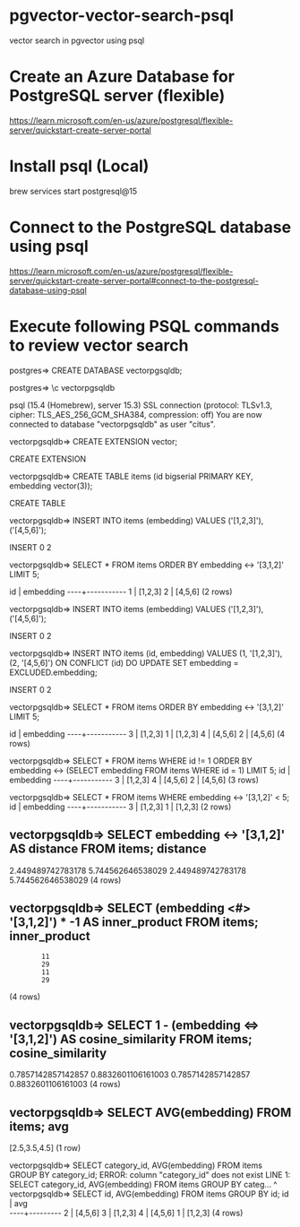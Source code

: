 # pgvector-vector-search-psql

vector search in pgvector using psql


# Create an Azure Database for PostgreSQL server (flexible)

https://learn.microsoft.com/en-us/azure/postgresql/flexible-server/quickstart-create-server-portal

# Install psql (Local) 

brew services start postgresql@15

# Connect to the PostgreSQL database using psql 

https://learn.microsoft.com/en-us/azure/postgresql/flexible-server/quickstart-create-server-portal#connect-to-the-postgresql-database-using-psql


# Execute following PSQL commands to review vector search 


postgres=> CREATE DATABASE vectorpgsqldb;

postgres=> \c vectorpgsqldb

psql (15.4 (Homebrew), server 15.3)
SSL connection (protocol: TLSv1.3, cipher: TLS_AES_256_GCM_SHA384, compression: off)
You are now connected to database "vectorpgsqldb" as user "citus".

vectorpgsqldb=> CREATE EXTENSION vector;

CREATE EXTENSION

vectorpgsqldb=> CREATE TABLE items (id bigserial PRIMARY KEY, embedding vector(3));

CREATE TABLE

vectorpgsqldb=> INSERT INTO items (embedding) VALUES ('[1,2,3]'), ('[4,5,6]');

INSERT 0 2

vectorpgsqldb=> SELECT * FROM items ORDER BY embedding <-> '[3,1,2]' LIMIT 5;

 id | embedding 
----+-----------
  1 | [1,2,3]
  2 | [4,5,6]
(2 rows)

vectorpgsqldb=> INSERT INTO items (embedding) VALUES ('[1,2,3]'), ('[4,5,6]');

INSERT 0 2

vectorpgsqldb=> INSERT INTO items (id, embedding) VALUES (1, '[1,2,3]'), (2, '[4,5,6]')
    ON CONFLICT (id) DO UPDATE SET embedding = EXCLUDED.embedding;

INSERT 0 2

vectorpgsqldb=> SELECT * FROM items ORDER BY embedding <-> '[3,1,2]' LIMIT 5;

 id | embedding 
----+-----------
  3 | [1,2,3]
  1 | [1,2,3]
  4 | [4,5,6]
  2 | [4,5,6]
(4 rows)

vectorpgsqldb=> SELECT * FROM items WHERE id != 1 ORDER BY embedding <-> (SELECT embedding FROM items WHERE id = 1) LIMIT 5;
 id | embedding 
----+-----------
  3 | [1,2,3]
  4 | [4,5,6]
  2 | [4,5,6]
(3 rows)

vectorpgsqldb=> SELECT * FROM items WHERE embedding <-> '[3,1,2]' < 5;
 id | embedding 
----+-----------
  3 | [1,2,3]
  1 | [1,2,3]
(2 rows)

vectorpgsqldb=> SELECT embedding <-> '[3,1,2]' AS distance FROM items;
     distance      
-------------------
 2.449489742783178
 5.744562646538029
 2.449489742783178
 5.744562646538029
(4 rows)

vectorpgsqldb=> SELECT (embedding <#> '[3,1,2]') * -1 AS inner_product FROM items;
 inner_product 
---------------
            11
            29
            11
            29
(4 rows)

vectorpgsqldb=> SELECT 1 - (embedding <=> '[3,1,2]') AS cosine_similarity FROM items;
 cosine_similarity  
--------------------
 0.7857142857142857
 0.8832601106161003
 0.7857142857142857
 0.8832601106161003
(4 rows)

vectorpgsqldb=> SELECT AVG(embedding) FROM items;
      avg      
---------------
 [2.5,3.5,4.5]
(1 row)

vectorpgsqldb=> SELECT category_id, AVG(embedding) FROM items GROUP BY category_id;
ERROR:  column "category_id" does not exist
LINE 1: SELECT category_id, AVG(embedding) FROM items GROUP BY categ...
               ^
vectorpgsqldb=> SELECT id, AVG(embedding) FROM items GROUP BY id;
 id |   avg   
----+---------
  2 | [4,5,6]
  3 | [1,2,3]
  4 | [4,5,6]
  1 | [1,2,3]
(4 rows)

